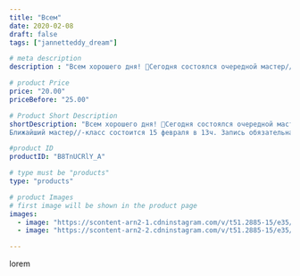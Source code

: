 ```yaml
---
title: "Всем"
date: 2020-02-08
draft: false
tags: ["jannetteddy_dream"]

# meta description
description : "Всем хорошего дня! 🤗Сегодня состоялся очередной мастер//-класс в ТЦ «Кэньон»! Мы с ребятами сшили замечательные подушки сердца❤️! Яркие и очень красивые! Самое "

# product Price
price: "20.00"
priceBefore: "25.00"

# Product Short Description
shortDescription: "Всем хорошего дня! 🤗Сегодня состоялся очередной мастер//-класс в ТЦ «Кэньон»! Мы с ребятами сшили замечательные подушки сердца❤️! Яркие и очень красивые! Самое главное, что все довольны! 
Ближайший мастер//-класс состоится 15 февраля в 13ч. Запись обязательна, пишите в Директ!"

#product ID
productID: "B8TnUCRlY_A"

# type must be "products"
type: "products"

# product Images
# first image will be shown in the product page
images:
  - image: "https://scontent-arn2-1.cdninstagram.com/v/t51.2885-15/e35/s1080x1080/83201743_4044877862204260_9049439720356009329_n.jpg?_nc_ht=scontent-arn2-1.cdninstagram.com&_nc_cat=104&_nc_ohc=XuwvE1rLVNkAX_MR_3f&tp=1&oh=0b371d861ab398cd3db251d5b438181e&oe=605D2E5B&ig_cache_key=MjIzOTMwNjMzNzc5NTQ3NTI2Ng%3D%3D.2"
  - image: "https://scontent-arn2-2.cdninstagram.com/v/t51.2885-15/e35/s1080x1080/83939187_739241013151208_8254238839728370822_n.jpg?_nc_ht=scontent-arn2-2.cdninstagram.com&_nc_cat=108&_nc_ohc=OaehRpyX8K8AX9Njxp2&tp=1&oh=3b7e7db1f0f8ce8caa6a6590c5af00f7&oe=605A601A&ig_cache_key=MjIzOTMwNjMzNzc3ODkxNjY1MA%3D%3D.2"

---
```

lorem
